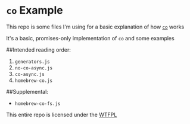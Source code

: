 # `co` Example
This repo is some files I'm using for a basic explanation of how <a href="https://github.com/tj/co">`co`</a> works

It's a basic, promises-only implementation of `co` and some examples

##Intended reading order:

1. `generators.js`
2. `no-co-async.js`
3. `co-async.js`
4. `homebrew-co.js`

##Supplemental:
* `homebrew-co-fs.js`

This entire repo is licensed under the <a href="http://www.wtfpl.net/">WTFPL</a>
